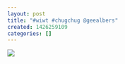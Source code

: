 ```yaml
---
layout: post
title: "#wiwt #chugchug @geealbers"
created: 1426259109
categories: []
---
```

<img src="http://41.media.tumblr.com/a41fd6fd8ef45584505f1b488fe6ea11/tumblr_nl5oklv93x1rsr8w3o1_500.jpg"/><br/><br/>
